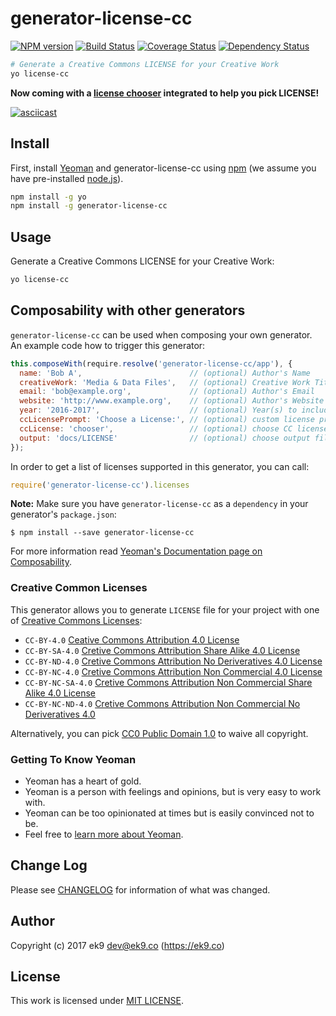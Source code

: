 # generator-license-cc

[![NPM version][npm-image]][npm-url]
[![Build Status][travis-image]][travis-url]
[![Coverage Status][coverage-image]][coverage-url]
[![Dependency Status][daviddm-image]][daviddm-url]

```bash
# Generate a Creative Commons LICENSE for your Creative Work
yo license-cc
```

**Now coming with a [license chooser][2] integrated to help you pick
LICENSE!**

[![asciicast](https://asciinema.org/a/99699.png)](https://asciinema.org/a/99699)

## Install

First, install [Yeoman](http://yeoman.io) and generator-license-cc using
[npm](https://www.npmjs.com/) (we assume you have pre-installed
[node.js](https://nodejs.org/)).

```bash
npm install -g yo
npm install -g generator-license-cc
```

## Usage

Generate a Creative Commons LICENSE for your Creative Work:

```bash
yo license-cc
```

## Composability with other generators

`generator-license-cc` can be used when composing your own generator. An
example code how to trigger this generator:

```js
this.composeWith(require.resolve('generator-license-cc/app'), {
  name: 'Bob A',                        // (optional) Author's Name
  creativeWork: 'Media & Data Files',   // (optional) Creative Work Title
  email: 'bob@example.org',             // (optional) Author's Email
  website: 'http://www.example.org',    // (optional) Author's Website
  year: '2016-2017',                    // (optional) Year(s) to include
  ccLicensePrompt: 'Choose a License:', // (optional) custom license prompt text
  ccLicense: 'chooser',                 // (optional) choose CC license (spdx) or 'chooser'
  output: 'docs/LICENSE'                // (optional) choose output file
});
```

In order to get a list of licenses supported in this generator, you can call:

```js
require('generator-license-cc').licenses
```

**Note:** Make sure you have `generator-license-cc` as a `dependency` in your
generator's `package.json`:

    $ npm install --save generator-license-cc

For more information read [Yeoman's Documentation page on Composability][1].

### Creative Common Licenses

This generator allows you to generate `LICENSE` file for your project with one
of [Creative Commons Licenses][10]:

- `CC-BY-4.0` [Ceative Commons Attribution 4.0 License][11]
- `CC-BY-SA-4.0` [Cretive Commons Attribution Share Alike 4.0 License][12]
- `CC-BY-ND-4.0` [Cretive Commons Attribution No Deriveratives 4.0 License][13]
- `CC-BY-NC-4.0` [Cretive Commons Attribution Non Commercial 4.0 License][14]
- `CC-BY-NC-SA-4.0` [Cretive Commons Attribution Non Commercial Share Alike 4.0 License][15]
- `CC-BY-NC-ND-4.0` [Cretive Commons Attribution Non Commercial No Deriveratives 4.0][16]

Alternatively, you can pick [CC0 Public Domain 1.0][17] to waive all copyright.

### Getting To Know Yeoman

* Yeoman has a heart of gold.
* Yeoman is a person with feelings and opinions, but is very easy to work with.
* Yeoman can be too opinionated at times but is easily convinced not to be.
* Feel free to [learn more about Yeoman](http://yeoman.io/).

## Change Log

Please see [CHANGELOG](CHANGELOG.md) for information of what was changed.

## Author

Copyright (c) 2017 ek9 <dev@ek9.co> (https://ek9.co)

## License

This work is licensed under [MIT LICENSE](LICENSE).

[1]: http://yeoman.io/authoring/composability.html
[2]: https://creativecommons.org/choose/

[10]: https://creativecommons.org/licenses/
[11]: https://creativecommons.org/licenses/by/4.0/
[12]: https://creativecommons.org/licenses/by-sa/4.0/
[13]: https://creativecommons.org/licenses/by-nd/4.0/
[14]: https://creativecommons.org/licenses/by-nc/4.0/
[15]: https://creativecommons.org/licenses/by-nc-sa/4.0/
[16]: https://creativecommons.org/licenses/by-nc-nd/4.0/
[17]: https://creativecommons.org/publicdomain/zero/1.0/

[npm-image]: https://badge.fury.io/js/generator-license-cc.svg
[npm-url]: https://npmjs.org/package/generator-license-cc
[travis-image]: https://travis-ci.org/ek9/generator-license-cc.svg?branch=master
[travis-url]: https://travis-ci.org/ek9/generator-license-cc
[daviddm-image]: https://david-dm.org/ek9/generator-license-cc.svg?theme=shields.io
[daviddm-url]: https://david-dm.org/ek9/generator-license-cc
[coverage-image]: https://coveralls.io/repos/github/ek9/generator-license-cc/badge.svg
[coverage-url]: https://coveralls.io/github/ek9/generator-license-cc

